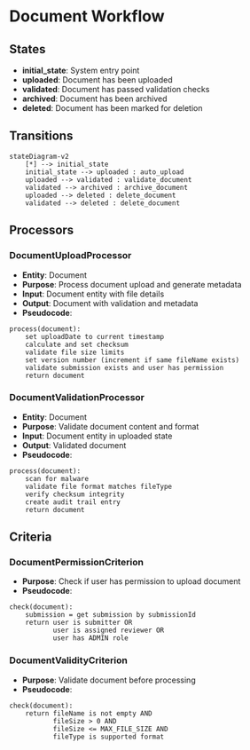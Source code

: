 # Document Workflow

## States
- **initial_state**: System entry point
- **uploaded**: Document has been uploaded
- **validated**: Document has passed validation checks
- **archived**: Document has been archived
- **deleted**: Document has been marked for deletion

## Transitions

```mermaid
stateDiagram-v2
    [*] --> initial_state
    initial_state --> uploaded : auto_upload
    uploaded --> validated : validate_document
    validated --> archived : archive_document
    uploaded --> deleted : delete_document
    validated --> deleted : delete_document
```

## Processors

### DocumentUploadProcessor
- **Entity**: Document
- **Purpose**: Process document upload and generate metadata
- **Input**: Document entity with file details
- **Output**: Document with validation and metadata
- **Pseudocode**:
```
process(document):
    set uploadDate to current timestamp
    calculate and set checksum
    validate file size limits
    set version number (increment if same fileName exists)
    validate submission exists and user has permission
    return document
```

### DocumentValidationProcessor
- **Entity**: Document
- **Purpose**: Validate document content and format
- **Input**: Document entity in uploaded state
- **Output**: Validated document
- **Pseudocode**:
```
process(document):
    scan for malware
    validate file format matches fileType
    verify checksum integrity
    create audit trail entry
    return document
```

## Criteria

### DocumentPermissionCriterion
- **Purpose**: Check if user has permission to upload document
- **Pseudocode**:
```
check(document):
    submission = get submission by submissionId
    return user is submitter OR
           user is assigned reviewer OR
           user has ADMIN role
```

### DocumentValidityCriterion
- **Purpose**: Validate document before processing
- **Pseudocode**:
```
check(document):
    return fileName is not empty AND
           fileSize > 0 AND
           fileSize <= MAX_FILE_SIZE AND
           fileType is supported format
```
